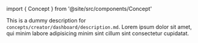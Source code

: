 import { Concept } from '@site/src/components/Concept'

<Concept
  title    = "dashboard/description"
  kind     = "Core"
  category = "Creator"
  block    = {true}>
This is a dummy description for `concepts/creator/dashboard/description.md`.
Lorem ipsum dolor sit amet, qui minim labore adipisicing minim sint cillum sint consectetur cupidatat.
</Concept>

